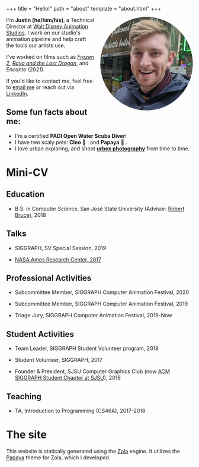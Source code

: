 +++
title = "Hello!"
path = "about"
template = "about.html"
+++

<img src="me.jpg" alt="A photo of me" class="bordered me-pic" align="right" style="margin-left: 1em; border-radius: 50%">

I'm **Justin (he/him/his)**, a Technical Director at [Walt Disney Animation Studios](https://disneyanimation.com/). I work on our studio's animation pipeline and help craft the tools our artists use.

I've worked on films such as [_Frozen 2_](@/projects/frozen2/index.md), [_Raya and the Last Dragon_](@/projects/raya/index.md), and _Encanto_ (2021).

If you'd like to contact me, feel free to [email me](mailto:me@justintennant.me) or reach out via [LinkedIn](https://www.linkedin.com/in/justinmtennant).


## Some fun facts about me:

- I'm a certified **PADI Open Water Scuba Diver**!
- I have two scaly pets: <span title="Ball python (Python regius)">**Cleo** 🐍</span>   and <span title="Blue-tongued skink (Tiliqua gigas evanescens)">**Papaya** 🦎</span> .
- I love urban exploring, and shoot **[urbex photography](https://flickr.com/photos/cephalopi)** from time to time.

# Mini-CV

## Education

- B.S. in Computer Science, San José State University (Advisor: [Robert Bruce](http://www.robertjamesbruce.com/)), 2018

## Talks

- SIGGRAPH, SV Special Session, 2019

- [NASA Ames Research Center, 2017](/presentation.pdf)

## Professional Activities

- Subcommittee Member, SIGGRAPH Computer Animation Festival, 2020

- Subcommittee Member, SIGGRAPH Computer Animation Festival, 2019

- Triage Jury, SIGGRAPH Computer Animation Festival, 2019-Now

## Student Activities

- Team Leader, SIGGRAPH Student Volunteer program, 2018

- Student Volunteer, SIGGRAPH, 2017

- Founder & President, SJSU Computer Graphics Club (now [ACM SIGGRAPH Student Chapter at SJSU](https://siggraphsjsu.hosting2.acm.org/)), 2016

## Teaching

- TA, Introduction to Programming (CS46A), 2017-2018


# The site

This website is statically generated using the [Zola](https://www.getzola.org/) engine. It utilizes the [Papaya](@/projects/papaya/index.md) theme for Zola, which I developed.


[comment]: <> (# Friends on the internet)

[comment]: <> (- [Gwen &#40;glfmn&#41;]&#40;https://glfmn.io/&#41;)
